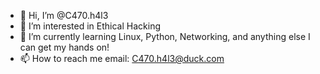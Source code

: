 - 👋 Hi, I’m @C470.h4l3
- 👀 I’m interested in Ethical Hacking
- 🌱 I’m currently learning Linux, Python, Networking, and anything else I can get my hands on!
- 📫 How to reach me email: C470.h4l3@duck.com

<!---
guynes2013/guynes2013 is a ✨ special ✨ repository because its `README.md` (this file) appears on your GitHub profile.
You can click the Preview link to take a look at your changes.
--->

